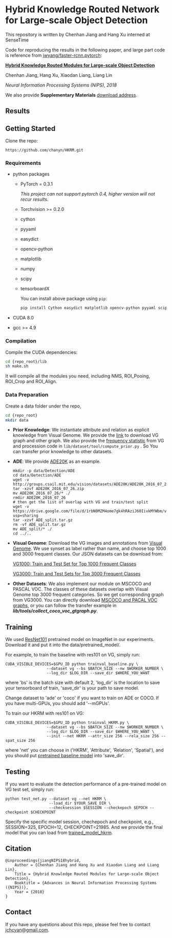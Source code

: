 # Hybrid Knowledge Routed Network for Large-scale Object Detection 

This repository is written by Chenhan Jiang and Hang Xu interned at SenseTime

Code for reproducing the results in the following paper, and large part code is reference from [jwyang/faster-rcnn.pytorch](https://github.com/jwyang/faster-rcnn.pytorch):

[**Hybrid Knowledge Routed Modules for Large-scale Object Detection**](https://arxiv.org/abs/1810.12681)

Chenhan Jiang, Hang Xu, Xiaodan Liang, Liang Lin

*Neural Information Processing Systems (NIPS), 2018*

We also provide **Supplementary Materials** [download address](https://drive.google.com/open?id=1rlZV4Sy8l0cWE7Zp7jo183SXJd2YWJXP).

## Results



## Getting Started

Clone the repo:

```
https://github.com/chanyn/HKRM.git
```

### Requirements

+ python packages

  + PyTorch = 0.3.1
    
    *This project can not support pytorch 0.4, higher version will not recur results.*

  + Torchvision >= 0.2.0

  + cython

  + pyyaml

  + easydict

  + opencv-python

  + matplotlib

  + numpy

  + scipy

  + tensorboardX

    You can install above package using ```pip```:

    ```sh
    pip install Cython easydict matplotlib opencv-python pyyaml scipy
    ```

+ CUDA 8.0

+ gcc >= 4.9



### Compilation

Compile the CUDA dependencies:

```sh
cd {repo_root}/lib
sh make.sh
```

It will compile all the modules you need, including NMS, ROI_Pooing, ROI_Crop and ROI_Align. 



### Data Preparation

Create a data folder under the repo,

```sh
cd {repo_root}
mkdir data
```

+ **Prior Knowledge**: We instantiate attribute and relation as explicit knowledge from Visual Genome. We provide the [link](https://drive.google.com/file/d/1ceFJV44C9XjcmBS3xNiIMaf3vsPE3yP8/view?usp=sharing) to download VG graph and other graph. We also provide the [frequency statistic](https://drive.google.com/file/d/11TMCOSYCQmCRB2PVMf4Jo9mEODUs12Cq/view?usp=sharing) from VG and procession code in ```lib/dataset/tool/compute_prior.py``` .  So You can transfer prior knowledge to other datasets. 

+ **ADE**: We provide [ADE20K](http://groups.csail.mit.edu/vision/datasets/ADE20K/) as an example.

  ```shell
  mkdir -p data/Detection/ADE
  cd data/Detection/ADE
  wget -v http://groups.csail.mit.edu/vision/datasets/ADE20K/ADE20K_2016_07_26.zip
  tar -xzvf ADE20K_2016_07_26.zip
  mv ADE20K_2016_07_26/* ./
  rmdir ADE20K_2016_07_26
  # then get the list of overlap with VG and train/test split
  wget -v https://drive.google.com/file/d/1rbN0MZM4ome7gk4hRAziJ60IivkMYWbm/view?usp=sharing
  tar -xzvf ADE_split.tar.gz
  rm -vf ADE_split.tar.gz
  mv ADE_split/* ./
  cd ../..
  ```

+ **Visual Genome**: Download the VG images and annotations from [Visual Genome](http://visualgenome.org/). We use synset as label rather than name, and choose top 1000 and 3000 frequent classes. Our JSON datasets can be download from:

  [VG1000: Train and Test Set for Top 1000 Frequent Classes](https://drive.google.com/file/d/1PyUa5j0v0qKyf4TvUnHW-3LwSzJep9XE/view?usp=sharing)

  [VG3000: Train and Test Sets for Top 3000 Frequent Classes](https://drive.google.com/file/d/1YF9UorYbYHcYlHT1tYP81abauaK8goYX/view?usp=sharing)

+ **Other Datasets**: We also implement our module on MSCOCO and PASCAL VOC. The classes of these datasets overlap with Visual Genome top 3000 frequent categories. So we get corresponding graph from VG3000. You can directly download [MSCOCO and PACAL VOC graphs](https://drive.google.com/open?id=1b5stAsxHJSJyfL29YOZlnSJO83GP-8dn), or you can follow the transfer example in ***lib/tools/collect_coco_voc_gtgraph.py***.


## Training 

We used [ResNet101](https://www.dropbox.com/s/iev3tkbz5wyyuz9/resnet101_caffe.pth?dl=0) pretrained model on ImageNet in our experiments. Download it and put it into the data/pretrained_model/.

For example, to train the baseline with res101 on VG, simply run:

```shell
CUDA_VISIBLE_DEVICES=$GPU_ID python trainval_baseline.py \
                  --dataset vg --bs $BATCH_SIZE --nw $WORKER_NUMBER \
                  --log_dir $LOG_DIR --save_dir $WHERE_YOU_WANT
```

where 'bs' is the batch size with default 2, 'log_dir' is the location to save your tensorboard of train, 'save_dir' is your path to save model. 

Change dataset to 'ade' or 'coco' if you want to train on ADE or COCO.  If you have multi-GPUs, you should add '--mGPUs'.

To train our HKRM with res101 on VG:

```shell
CUDA_VISIBLE_DEVICES=$GPU_ID python trainval_HKRM.py \
                  --dataset vg --bs $BATCH_SIZE --nw $WORKER_NUMBER \
                  --log_dir $LOG_DIR --save_dir $WHERE_YOU_WANT \
                  --init --net HKRM --attr_size 256 --rela_size 256 --spat_size 256
```

where 'net' you can choose in ('HKRM', 'Attribute', 'Relation', 'Spatial'), and you should put [pretrained baseline model](https://drive.google.com/file/d/1sCPYYkKnYyBPJ281ivY8J9NBSDWDTs2L/view?usp=sharing) into 'save_dir'.


## Testing

If you want to evaluate the detection performance of a pre-trained model on VG test set, simply run:

```shell
python test_net.py --dataset vg --net HKRM \
                   --load_dir $YOUR_SAVE_DIR \
                   --checksession $SESSION --checkepoch $EPOCH --checkpoint $CHECKPOINT 
```

Specify the specific model session, chechepoch and checkpoint, e.g., SESSION=325, EPOCH=12, CHECKPOINT=21985. And we provide the final model that you can load from [trained_model_hkrm](https://drive.google.com/file/d/1FNIhxMSaJoeOobzvTEgUdT_uNq4hEPzB/view?usp=sharing).



## Citation

```
@inproceedings{jiangNIPS18hybrid,
    Author = {Chenhan Jiang and Hang Xu and Xiaodan Liang and Liang Lin},
    Title = {Hybrid Knowledge Routed Modules for Large-scale Object Detection},
    Booktitle = {Advances in Neural Information Processing Systems ({NIPS})},
    Year = {2018}
}
```



## Contact

If you have any questions about this repo, please feel free to contact [jchcyan@gmail.com](mailto:jchcya@gmail.com).



